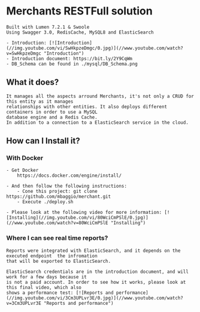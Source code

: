# Merchants RESTFull solution
    Built with Lumen 7.2.1 & Swoole
    Using Swagger 3.0, RedisCache, MySQL8 and ElasticSearch
    
    - Introduction: [![Introduction](//img.youtube.com/vi/SwHkpzeDmgc/0.jpg)](//www.youtube.com/watch?v=SwHkpzeDmgc "Introduction")
    - Introduction document: https://bit.ly/2Y9CqWm
    - DB_Schema can be found in ./mysql/DB_Schema.png

## What it does?
    It manages all the aspects arround Merchants, it's not only a CRUD for this entity as it manages 
    relationships with other entities. It also deploys different containers in order to use a MySQL 
    database engine and a Redis Cache.
    In addition to a connection to a ElasticSearch service in the cloud.

## How can I Install it?
### With Docker
    - Get Docker
        https://docs.docker.com/engine/install/      
   
    - And then follow the following instructions:
        - Cone this project: git clone https://github.com/mbaggio/merchant.git
        - Execute ./deploy.sh
        
    - Please look at the following video for more information: [![Installing](//img.youtube.com/vi/80WciCmPSlE/0.jpg)](//www.youtube.com/watch?v=80WciCmPSlE "Installing")

### Where I can see real time reports?
    Reports were integrated with ElasticSearch, and it depends on the executed endpoint  the infromation 
    that will be exported to ElasticSearch.
    
    ElasticSearch credentials are in the introduction document, and will work for a few days because it 
    is not a paid account. In order to see how it works, please look at this final video, which also 
    shows a performance test: [![Reports and performance](//img.youtube.com/vi/3Cm3UPLvr3E/0.jpg)](//www.youtube.com/watch?v=3Cm3UPLvr3E "Reports and performance")
            
            
            
                